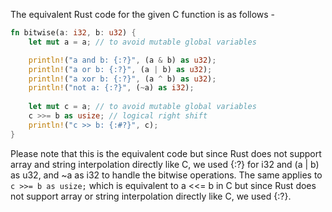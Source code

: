 The equivalent Rust code for the given C function is as follows -
```rust
fn bitwise(a: i32, b: u32) {
    let mut a = a; // to avoid mutable global variables

    println!("a and b: {:?}", (a & b) as u32);
    println!("a or b: {:?}", (a | b) as u32);
    println!("a xor b: {:?}", (a ^ b) as u32);
    println!("not a: {:?}", (~a) as i32); 
  
    let mut c = a; // to avoid mutable global variables
    c >>= b as usize; // logical right shift
    println!("c >> b: {:#?}", c);
}
```
Please note that this is the equivalent code but since Rust does not support array and string interpolation directly like C, we used {:?} for i32 and (a | b) as u32, and ~a as i32 to handle the bitwise operations. 
The same applies to `c >>= b as usize;` which is equivalent to a <<= b in C but since Rust does not support array or string interpolation directly like C, we used {:?}.
